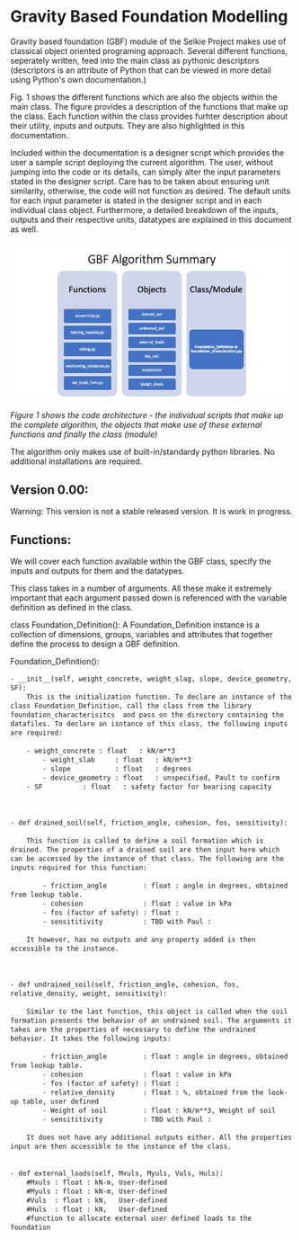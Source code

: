 # Gravity Based Foundation Modelling
Gravity based foundation (GBF) module of the Selkie Project makes use of classical object oriented programing approach. Several different functions, seperately written, feed into the main class as pythonic descriptors (descriptors is an attribute of Python that can be viewed in more detail using Python's own documentation.) 


Fig. 1 shows the different functions which are also the objects within the main class. The figure provides a description of the functions that make up the class. Each function within the class provides furhter description about their utility, inputs and outputs. They are also highlighted in this documentation.  


Included within the documentation is a designer script which provides the user a sample script deploying the current algorithm. The user, without jumping into the code or its details, can simply alter the input parameters stated in the designer script. Care has to be taken about ensuring unit similarity, otherwise, the code will not function as desired. The default units for each input parameter is stated in the designer script and in each individual class object. Furthermore, a detailed breakdown of the inputs, outputs and their respective units, datatypes are explained in this document as well. 


![](images/work_flow.jpg)


*Figure 1 shows the code architecture - the individual scripts that make up the complete algorithm, the objects that make use of these external functions and finally the class (module)*


The algorithm only makes use of built-in/standardy python libraries. No additional installations are required. 


## Version 0.00:
Warning: This version is not a stable released version. It is work in progress. 

## Functions:

We will cover each function available within the GBF class, specify the inputs and outputs for them and the datatypes.


This class takes in a number of arguments. All these make it extremely important that each argument passed down is referenced with the variable definition as defined in the class.


class Foundation_Definition(): A Foundation_Definition instance is a collection of dimensions, groups, variables and attributes that together define the process to design a GBF definition.

Foundation_Definition():


	- __init__(self, weight_concrete, weight_slag, slope, device_geometry, SF):
		This is the initialization function. To declare an instance of the class Foundation_Definition, call the class from the library foundation_characterisitcs  and pass on the directory containing the datafiles. To declare an isntance of this class, the following inputs are required:

		- weight_concrete : float   : kN/m**3
       		- weight_slab     : float   : kN/m**3
       		- slope           : float   : degrees
        	- device_geometry : float   : unspecified, Pault to confirm
		- SF     	  : float   : safety factor for beariing capacity



	- def drained_soil(self, friction_angle, cohesion, fos, sensitivity):

		This function is called to define a soil formation which is drained. The properties of a drained soil are then input here which can be accessed by the instance of that class. The following are the inputs required for this function: 

        	- friction_angle         : float : angle in degrees, obtained from lookup table. 
        	- cohesion               : float : value in kPa
        	- fos (factor of safety) : float :
        	- sensititivity          : TBD with Paul : 
    
		It however, has no outputs and any property added is then accessible to the instance. 

         

	- def undrained_soil(self, friction_angle, cohesion, fos, relative_density, weight, sensitivity):

		Similar to the last function, this object is called when the soil formation presents the behavior of an undrained soil. The arguments it takes are the properties of necessary to define the undrained behavior. It takes the following inputs: 

        	- friction_angle         : float : angle in degrees, obtained from lookup table. 
        	- cohesion               : float : value in kPa
        	- fos (factor of safety) : float : 
        	- relative_density       : float : %, obtained from the look-up table, user defined 
        	- Weight of soil         : float : kN/m**3, Weight of soil
        	- sensititivity          : TBD with Paul : 

		It does not have any additional outputs either. All the properties input are then accessible to the instance of the class. 


	- def external_loads(self, Mxuls, Myuls, Vuls, Huls):
        #Mxuls : float : kN-m, User-defined
        #Myuls : float : kN-m, User-defined
        #Vuls  : float : kN,   User-defined
        #Huls  : float : kN,   User-defined
        #function to allocate external user defined loads to the foundation
        
